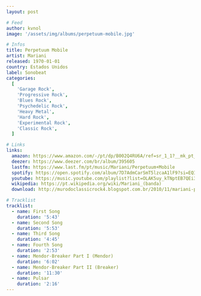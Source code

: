 ```yaml
---
layout: post

# Feed
author: kvnol
image: '/assets/img/albums/perpetuum-mobile.jpg'

# Infos
title: Perpetuum Mobile
artist: Mariani
released: 1970-01-01
country: Estados Unidos
label: Sonobeat
categories:
  [
    'Garage Rock',
    'Progressive Rock',
    'Blues Rock',
    'Psychedelic Rock',
    'Heavy Metal',
    'Hard Rock',
    'Experimental Rock',
    'Classic Rock',
  ]

# Links
links:
  amazon: https://www.amazon.com/-/pt/dp/B002Q4RU6A/ref=sr_1_1?__mk_pt_BR=%C3%85M%C3%85%C5%BD%C3%95%C3%91&dchild=1&keywords=perpetuum+mobile+mariani&qid=1616820827&s=music&sr=1-1
  deezer: https://www.deezer.com/br/album/395605
  lastfm: https://www.last.fm/pt/music/Mariani/Perpetuum+Mobile
  spotify: https://open.spotify.com/album/7D7AdmCarSmT5lzcaA1lF9?si=EQINXvu0Q96gyfwpZ1qY6g
  youtube: https://music.youtube.com/playlist?list=OLAK5uy_kTNptEB7QEi3oNzfIreJwIhj8A4E4Gyu4
  wikipedia: https://pt.wikipedia.org/wiki/Mariani_(banda)
  download: http://murodoclassicrock4.blogspot.com.br/2010/11/mariani-perpetuum-mobile-1970.html

# Tracklist
tracklist:
  - name: First Song
    duration: '5:43'
  - name: Second Song
    duration: '5:53'
  - name: Third Song
    duration: '4:45'
  - name: Fourth Song
    duration: '2:53'
  - name: Mendor-Breaker Part I (Mendor)
    duration: '6:02'
  - name: Mendor-Breaker Part II (Breaker)
    duration: '11:30'
  - name: Pulsar
    duration: '2:16'
---
```

